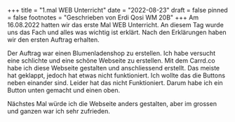 +++
title = "1.mal WEB Unterricht"
date = "2022-08-23"
draft = false
pinned = false
footnotes = "Geschrieben von Erdi Qosi WM 20B"
+++
Am 16.08.2022 hatten wir das erste Mal WEB Unterricht. An diesem Tag wurde uns das Fach und alles was wichtig ist erklärt. Nach den Erklärungen haben wir den ersten Auftrag erhalten. 

Der Auftrag war einen Blumenladenshop zu erstellen. Ich habe versucht eine schlichte und eine schöne Webseite zu erstellen. Mit dem Carrd.co habe ich diese Webseite gestalten und anschliessend erstellt. Das meiste hat geklappt, jedoch hat etwas nicht funktioniert. Ich wollte das die Buttons neben einander sind. Leider hat das nicht Funktioniert. Darum habe ich ein Button unten gemacht und einen oben. 

Nächstes Mal würde ich die Webseite anders gestalten, aber im grossen und ganzen war ich sehr zufrieden.